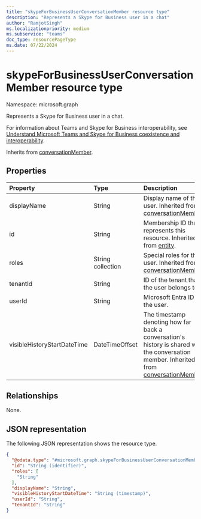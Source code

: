 ```yaml
---
title: "skypeForBusinessUserConversationMember resource type"
description: "Represents a Skype for Business user in a chat"
author: "RamjotSingh"
ms.localizationpriority: medium
ms.subservice: "teams"
doc_type: resourcePageType
ms.date: 07/22/2024
---
```


# skypeForBusinessUserConversationMember resource type

Namespace: microsoft.graph

Represents a Skype for Business user in a chat. 

For information about Teams and Skype for Business interoperability, see [Understand Microsoft Teams and Skype for Business coexistence and interoperability](/microsoftteams/teams-and-skypeforbusiness-coexistence-and-interoperability).

Inherits from [conversationMember](../resources/conversationmember.md).

## Properties
|Property|Type|Description|
|:---|:---|:---|
|displayName|String|Display name of the user. Inherited from [conversationMember](../resources/conversationmember.md).|
|id|String|Membership ID that represents this resource. Inherited from [entity](../resources/entity.md).|
|roles|String collection|Special roles for this user. Inherited from [conversationMember](../resources/conversationmember.md).|
|tenantId|String|ID of the tenant that the user belongs to.|
|userId|String|Microsoft Entra ID of the user.|
|visibleHistoryStartDateTime|DateTimeOffset|The timestamp denoting how far back a conversation's history is shared with the conversation member. Inherited from [conversationMember](../resources/conversationmember.md).|

## Relationships
None.

## JSON representation
The following JSON representation shows the resource type.
<!-- {
  "blockType": "resource",
  "keyProperty": "id",
  "@odata.type": "microsoft.graph.skypeForBusinessUserConversationMember",
  "baseType": "microsoft.graph.conversationMember",
  "openType": false
}
-->
``` json
{
  "@odata.type": "#microsoft.graph.skypeForBusinessUserConversationMember",
  "id": "String (identifier)",
  "roles": [
    "String"
  ],
  "displayName": "String",
  "visibleHistoryStartDateTime": "String (timestamp)",
  "userId": "String",
  "tenantId": "String"
}
```
